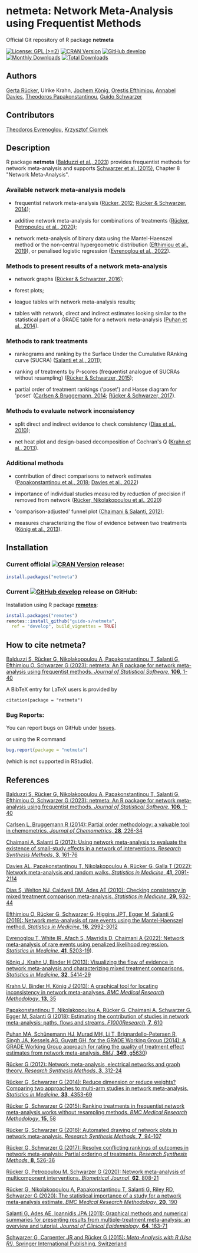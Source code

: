 # netmeta: Network Meta-Analysis using Frequentist Methods
Official Git repository of R package **netmeta**

[![License: GPL (>=2)](https://img.shields.io/badge/license-GPL-blue)](https://www.gnu.org/licenses/old-licenses/gpl-2.0.en.html)
[![CRAN Version](https://www.r-pkg.org/badges/version/netmeta)](https://cran.r-project.org/package=netmeta)
[![GitHub develop](https://img.shields.io/badge/develop-3.2--1-purple)](https://img.shields.io/badge/develop-3.2--1-purple)
[![Monthly Downloads](https://cranlogs.r-pkg.org/badges/netmeta)](https://cranlogs.r-pkg.org/badges/netmeta)
[![Total Downloads](https://cranlogs.r-pkg.org/badges/grand-total/netmeta)](https://cranlogs.r-pkg.org/badges/grand-total/netmeta)


## Authors

[Gerta Rücker](https://orcid.org/0000-0002-2192-2560),
Ulrike Krahn,
[Jochem König](https://orcid.org/0000-0003-4683-0360),
[Orestis Efthimiou](https://orcid.org/0000-0002-0955-7572),
[Annabel Davies](https://orcid.org/0000-0003-2320-7701),
[Theodoros Papakonstantinou](https://orcid.org/0000-0002-6630-6817),
[Guido Schwarzer](https://orcid.org/0000-0001-6214-9087)


## Contributors

[Theodoros Evrenoglou](https://orcid.org/0000-0003-3336-8058),
[Krzysztof Ciomek](https://orcid.org/0000-0002-2293-2146)


## Description

R package **netmeta** ([Balduzzi et al., 2023](https://www.doi.org/10.18637/jss.v106.i02)) provides frequentist methods for network meta-analysis and supports [Schwarzer et al. (2015)](https://link.springer.com/book/10.1007/978-3-319-21416-0), Chapter 8 "Network Meta-Analysis".

### Available network meta-analysis models

  - frequentist network meta-analysis ([Rücker, 2012](https://scholar.google.com/scholar?q=Rücker+2012+Network+meta-analysis+electrical+networks+and+graph+theory); [Rücker & Schwarzer, 2014](https://scholar.google.com/scholar?q=Rücker+Schwarzer+2014+Reduce+dimension+or+reduce+weights));

  - additive network meta-analysis for combinations of treatments
    ([Rücker, Petropoulou et al.,
    2020](https://doi.org/10.1002/bimj.201800167));

  - network meta-analysis of binary data using the Mantel-Haenszel
    method or the non-central hypergeometric distribution ([Efthimiou
    et al.,
    2019](https://scholar.google.com/scholar?q=Efthimiou+Rücker+Schwarzer+Higgins+Egger+Salanti+2019+Mantel-Haenszel+model)),
    or penalised logistic regression ([Evrenoglou et al.,
    2022](https://doi.org/10.1002/sim.9562)).


### Methods to present results of a network meta-analysis

  - network graphs ([Rücker & Schwarzer,
    2016](https://scholar.google.com/scholar?q=Rücker+Schwarzer+2016+Automated+drawing+of+network+plots+in+network+meta-analysis));

  - forest plots;

  - league tables with network meta-analysis results;
  
  - tables with network, direct and indirect estimates looking similar to the statistical part of a GRADE table for a network meta-analysis ([Puhan et al., 2014](https://scholar.google.com/scholar?q=puhan+schünemann+murad+2014+grade+network+meta-analysis)).


### Methods to rank treatments

  - rankograms and ranking by the Surface Under the Cumulative RAnking curve (SUCRA) ([Salanti et al., 2011](https://scholar.google.com/scholar?q=salanti+ades+ioannidis+2011+graphical+methods+multiple-treatment+meta-analysis));

  - ranking of treatments by P-scores (frequentist analogue of SUCRAs without resampling)
    ([Rücker & Schwarzer,
    2015](https://doi.org/10.1186/s12874-015-0060-8));

  - partial order of treatment rankings ('poset') and Hasse diagram
    for 'poset' ([Carlsen & Bruggemann,
    2014](https://scholar.google.com/scholar?q=Partial+order+methodology%3A+a+valuable+tool+in+chemometrics);
    [Rücker & Schwarzer,
    2017](https://scholar.google.com/scholar?q=Rücker+Schwarzer+2017+resolve+conflicting+rankings+of+outcomes+in+network+meta-analysis)).


### Methods to evaluate network inconsistency

  - split direct and indirect evidence to check consistency ([Dias et
    al.,
    2010](https://scholar.google.com/scholar?q=Checking+consistency+in+mixed+treatment+comparison+meta-analysis));

  - net heat plot and design-based decomposition of Cochran's Q
    ([Krahn et al., 2013](https://doi.org/10.1186/1471-2288-13-35)).


### Additional methods

 - contribution of direct comparisons to network estimates ([Papakonstantinou et al.,
   2018](https://doi.org/10.12688/f1000research.14770.3); [Davies et al., 2022](https://doi.org/10.1002/sim.9346))
 
  - importance of individual studies measured by reduction of precision if removed from network ([Rücker, Nikolakopoulou et al., 2020](https://doi.org/10.1186/s12874-020-01075-y))

  - 'comparison-adjusted' funnel plot ([Chaimani & Salanti,
    2012](https://scholar.google.com/scholar?q=Chaimani+Salanti+Using+network+meta-analysis+to+evaluate+the+existence+of+small-study+effects+in+a+network+of+interventions));
  
  - measures characterizing the flow of evidence between two
    treatments ([König et al.,
    2013](https://scholar.google.com/scholar?q=König+Krahn+Binder+2013+Visualizing+the+flow+of+evidence+in+network+meta-analysis+and+characterizing+mixed+treatment+comparisons)).


## Installation

### Current official [![CRAN Version](https://www.r-pkg.org/badges/version/netmeta)](https://cran.r-project.org/package=netmeta) release:
```r
install.packages("netmeta")
```

### Current [![GitHub develop](https://img.shields.io/badge/develop-3.2--1-purple)](https://img.shields.io/badge/develop-3.2--1-purple) release on GitHub:

Installation using R package
[**remotes**](https://cran.r-project.org/package=remotes):
```r
install.packages("remotes")
remotes::install_github("guido-s/netmeta",
  ref = "develop", build_vignettes = TRUE)
```


## How to cite netmeta?

[Balduzzi S, Rücker G, Nikolakopoulou A, Papakonstantinou T, Salanti G, Efthimiou O, Schwarzer G (2023): netmeta: An R package for network meta-analysis using frequentist methods. *Journal of Statistical Software*, **106**, 1-40](https://doi.org/10.18637/jss.v106.i02)

A BibTeX entry for LaTeX users is provided by

```
citation(package = "netmeta")
```


### Bug Reports:

You can report bugs on GitHub under
[Issues](https://github.com/guido-s/netmeta/issues).

or using the R command

```r
bug.report(package = "netmeta")
```

(which is not supported in RStudio).


## References

[Balduzzi S, Rücker G, Nikolakopoulou A, Papakonstantinou T, Salanti G, Efthimiou O, Schwarzer G (2023): netmeta: An R package for network meta-analysis using frequentist methods. *Journal of Statistical Software*, **106**, 1-40](https://doi.org/10.18637/jss.v106.i02)

[Carlsen L, Bruggemann R (2014): Partial order methodology: a valuable tool in chemometrics. *Journal of Chemometrics*, **28**, 226-34](https://scholar.google.com/scholar?q=Partial+order+methodology%3A+a+valuable+tool+in+chemometrics)

[Chaimani A, Salanti G (2012): Using network meta-analysis to evaluate the existence of small-study effects in a network of interventions. *Research Synthesis Methods*, **3**, 161-76](https://scholar.google.com/scholar?q=Chaimani+Salanti+Using+network+meta-analysis+to+evaluate+the+existence+of+small-study+effects+in+a+network+of+interventions)

[Davies AL, Papakonstantinou T, Nikolakopoulou A, Rücker G, Galla T (2022): Network meta-analysis and random walks. *Statistics in Medicine*, **41**, 2091-2114](https://doi.org/10.1002/sim.9346)

[Dias S, Welton NJ, Caldwell DM, Ades AE (2010): Checking consistency in mixed treatment comparison meta-analysis. *Statistics in Medicine*, **29**, 932-44](https://scholar.google.com/scholar?q=Checking+consistency+in+mixed+treatment+comparison+meta-analysis)

[Efthimiou O, Rücker G, Schwarzer G, Higgins JPT, Egger M, Salanti G (2019): Network meta-analysis of rare events using the Mantel-Haenszel method. *Statistics in Medicine*, **16**, 2992-3012](https://scholar.google.com/scholar?q=Efthimiou+Rücker+Schwarzer+Higgins+Egger+Salanti+2019+Mantel-Haenszel+model)

[Evrenoglou T, White IR, Afach S, Mavridis D, Chaimani A (2022): Network meta-analysis of rare events using penalized likelihood regression. *Statistics in Medicine*, **41**, 5203-19](https://doi.org/10.1002/sim.9562)).

[König J, Krahn U, Binder H (2013): Visualizing the flow of evidence in network meta-analysis and characterizing mixed treatment comparisons. *Statistics in Medicine*, **32**, 5414-29](https://scholar.google.com/scholar?q=König+Krahn+Binder+2013+Visualizing+the+flow+of+evidence+in+network+meta-analysis+and+characterizing+mixed+treatment+comparisons)

[Krahn U, Binder H, König J (2013): A graphical tool for locating inconsistency in network meta-analyses. *BMC Medical Research Methodology*, **13**, 35](https://doi.org/10.1186/1471-2288-13-35)

[Papakonstantinou T, Nikolakopoulou A, Rücker G, Chaimani A, Schwarzer G, Egger M, Salanti G (2018): Estimating the contribution of studies in network meta-analysis: paths, flows and streams. *F1000Research*, **7**, 610](https://doi.org/10.12688/f1000research.14770.3)

[Puhan MA, Schünemann HJ, Murad MH, Li T, Brignardello-Petersen R, Singh JA, Kessels AG, Guyatt GH, for the GRADE Working Group (2014): A GRADE Working Group approach for rating the quality of treatment effect estimates from network meta-analysis. *BMJ*, **349**, g5630](https://scholar.google.com/scholar?q=puhan+schünemann+murad+2014+grade+network+meta-analysis))

[Rücker G (2012): Network meta-analysis, electrical networks and graph theory. *Research Synthesis Methods*, **3**, 312-24](https://scholar.google.com/scholar?q=Rücker+2012+Network+meta-analysis+electrical+networks+and+graph+theory)

[Rücker G, Schwarzer G (2014): Reduce dimension or reduce weights? Comparing two approaches to multi-arm studies in network meta-analysis. *Statistics in Medicine*, **33**, 4353-69](https://scholar.google.com/scholar?q=Rücker+Schwarzer+2014+Reduce+dimension+or+reduce+weights)

[Rücker G, Schwarzer G (2015): Ranking treatments in frequentist network meta-analysis works without resampling methods. *BMC Medical Research Methodology*, **15**, 58](https://doi.org/10.1186/s12874-015-0060-8)

[Rücker G, Schwarzer G (2016): Automated drawing of network plots in network meta-analysis. *Research Synthesis Methods*, **7**, 94-107](https://scholar.google.com/scholar?q=Rücker+Schwarzer+2016+Automated+drawing+of+network+plots+in+network+meta-analysis)

[Rücker G, Schwarzer G (2017): Resolve conflicting rankings of outcomes in network meta-analysis: Partial ordering of treatments. *Research Synthesis Methods*, **8**, 526-36](https://scholar.google.com/scholar?q=Rücker+Schwarzer+2017+resolve+conflicting+rankings+of+outcomes+in+network+meta-analysis)

[Rücker G, Petropoulou M, Schwarzer G (2020): Network meta-analysis of multicomponent interventions. *Biometrical Journal*, **62**, 808-21](https://doi.org/10.1002/bimj.201800167)

[Rücker G, Nikolakopoulou A, Papakonstantinou T, Salanti G, Riley RD, Schwarzer G (2020): The statistical importance of a study for a network meta-analysis estimate. *BMC Medical Research Methodology*, **20**, 190](https://doi.org/10.1186/s12874-020-01075-y)

[Salanti G, Ades AE, Ioannidis JPA (2011): Graphical methods and numerical summaries for presenting results from multiple-treatment meta-analysis: an overview and tutorial. *Journal of Clinical Epidemiology*, **64**, 163-71](https://scholar.google.com/scholar?q=salanti+ades+ioannidis+2011+graphical+methods+multiple-treatment+meta-analysis)

[Schwarzer G, Carpenter JR and Rücker G (2015): *Meta-Analysis with R (Use R!)*. Springer International Publishing, Switzerland](https://link.springer.com/book/10.1007/978-3-319-21416-0)
